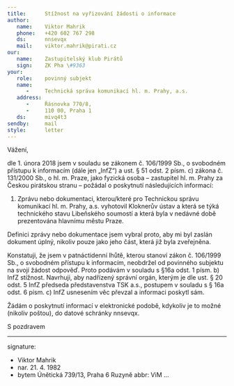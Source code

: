```yaml
---
title:      Stížnost na vyřizování žádosti o informace
author:
   name:    Viktor Mahrik
   phone:   +420 602 767 298
   ds:      nnsevqx
   mail:    viktor.mahrik@pirati.cz
our:
   name:    Zastupitelský klub Pirátů
   sign:    ZK Pha \#9363
your:
   role:    povinný subjekt
   name:    
      -     Technická správa komunikací hl. m. Prahy, a.s.
   address:
      -     Řásnovka 770/8,
      -     110 00, Praha 1
   ds:      mivq4t3
sendby:     mail
style:      letter
---
```


Vážení,

dle 1. února 2018 jsem v souladu se zákonem č. 106/1999 Sb., o svobodném přístupu k informacím (dále jen „InfZ“) a ust. § 51 odst. 2 písm. c) zákona č. 131/2000 Sb., o hl. m. Praze, jako fyzická osoba – zastupitel hl. m. Prahy za Českou pirátskou stranu – požádal o poskytnutí následujících informací:

1. Zprávu nebo dokumentaci, kterou/které pro Technickou správu komunikací hl. m. Prahy, a.s. vyhotovil Kloknerův ústav a která se týká technického stavu Libeňského soumostí a která byla v nedávné době prezentována hlavnímu městu Praze. 

Definici zprávy nebo dokumentace jsem vybral proto, aby mi byl zaslán dokument úplný, nikoliv pouze jako jeho část, která již byla zveřejněna.

Konstatuji, že jsem v patnáctidenní lhůtě, kterou stanoví zákon č. 106/1999 Sb., o svobodném přístupu k informacím, neobdržel od povinného subjektu na svojí žádost odpověď. Proto podávám v souladu s §16a odst. 1 písm. b) InfZ stížnost. Navrhuji, aby nadřízený správní orgán, kterým je dle ust. § 20 odst. 5 InfZ předseda představenstva TSK a.s., postupem v souladu s § 16a odst. 6 písm. c) InfZ usnesením věc převzal a informaci poskytl sám. 

Žádám o poskytnutí informací v elektronické podobě, kdykoliv je to možné (nikoliv poštou), do datové schránky nnsevqx. 

S pozdravem

---
signature:
  - Viktor Mahrik
  - nar. 21. 4. 1982
  - bytem Únětická 739/13, Praha 6 Ruzyně
abbr:       ViM
...
